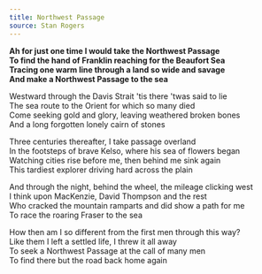 ```yaml
---  
title: Northwest Passage  
source: Stan Rogers  
---  
```

  
**Ah for just one time I would take the Northwest Passage**  
**To find the hand of Franklin reaching for the Beaufort Sea**  
**Tracing one warm line through a land so wide and savage**  
**And make a Northwest Passage to the sea**  

Westward through the Davis Strait 'tis there 'twas said to lie  
The sea route to the Orient for which so many died  
Come seeking gold and glory, leaving weathered broken bones  
And a long forgotten lonely cairn of stones  

Three centuries thereafter, I take passage overland  
In the footsteps of brave Kelso, where his sea of flowers began  
Watching cities rise before me, then behind me sink again  
This tardiest explorer driving hard across the plain  

And through the night, behind the wheel, the mileage clicking west  
I think upon MacKenzie, David Thompson and the rest  
Who cracked the mountain ramparts and did show a path for me  
To race the roaring Fraser to the sea  

How then am I so different from the first men through this way?  
Like them I left a settled life, I threw it all away  
To seek a Northwest Passage at the call of many men  
To find there but the road back home again  